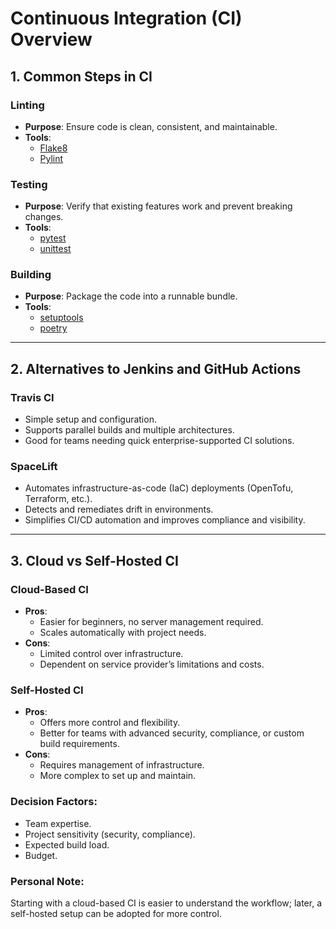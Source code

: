 # Continuous Integration (CI) Overview

## 1. Common Steps in CI

### **Linting**
- **Purpose**: Ensure code is clean, consistent, and maintainable.
- **Tools**: 
  - [Flake8](http://flake8.pycqa.org/)
  - [Pylint](https://pylint.pycqa.org/)

### **Testing**
- **Purpose**: Verify that existing features work and prevent breaking changes.
- **Tools**: 
  - [pytest](https://pytest.org/)
  - [unittest](https://docs.python.org/3/library/unittest.html)

### **Building**
- **Purpose**: Package the code into a runnable bundle.
- **Tools**:
  - [setuptools](https://setuptools.pypa.io/en/latest/)
  - [poetry](https://python-poetry.org/)

---

## 2. Alternatives to Jenkins and GitHub Actions

### **Travis CI**
- Simple setup and configuration.
- Supports parallel builds and multiple architectures.
- Good for teams needing quick enterprise-supported CI solutions.

### **SpaceLift**
- Automates infrastructure-as-code (IaC) deployments (OpenTofu, Terraform, etc.).
- Detects and remediates drift in environments.
- Simplifies CI/CD automation and improves compliance and visibility.

---

## 3. Cloud vs Self-Hosted CI

### **Cloud-Based CI**
- **Pros**:
  - Easier for beginners, no server management required.
  - Scales automatically with project needs.
- **Cons**:
  - Limited control over infrastructure.
  - Dependent on service provider’s limitations and costs.

### **Self-Hosted CI**
- **Pros**:
  - Offers more control and flexibility.
  - Better for teams with advanced security, compliance, or custom build requirements.
- **Cons**:
  - Requires management of infrastructure.
  - More complex to set up and maintain.

### **Decision Factors**:
- Team expertise.
- Project sensitivity (security, compliance).
- Expected build load.
- Budget.

### **Personal Note**:
Starting with a cloud-based CI is easier to understand the workflow; later, a self-hosted setup can be adopted for more control.
